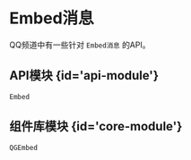 # Embed消息

QQ频道中有一些针对 `Embed消息` 的API。


## API模块 {id='api-module'}

`Embed`


## 组件库模块 {id='core-module'}

`QGEmbed`
